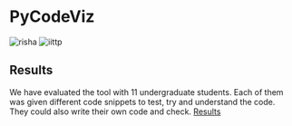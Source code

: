 # PyCodeViz
![risha](https://user-images.githubusercontent.com/42757231/99178239-0a095380-2737-11eb-8f94-75ca8f069377.png)
![iittp](https://user-images.githubusercontent.com/42757231/99178231-f3fb9300-2736-11eb-8942-0cde97e79d3b.png)


## Results
We have evaluated the tool with 11 undergraduate students. Each of them was given different code snippets to test, try and understand the code. They could also write their own code and check.
[Results](https://github.com/ANUSHMANGAL01/PyCodeVizDoc/tree/main/Results)
